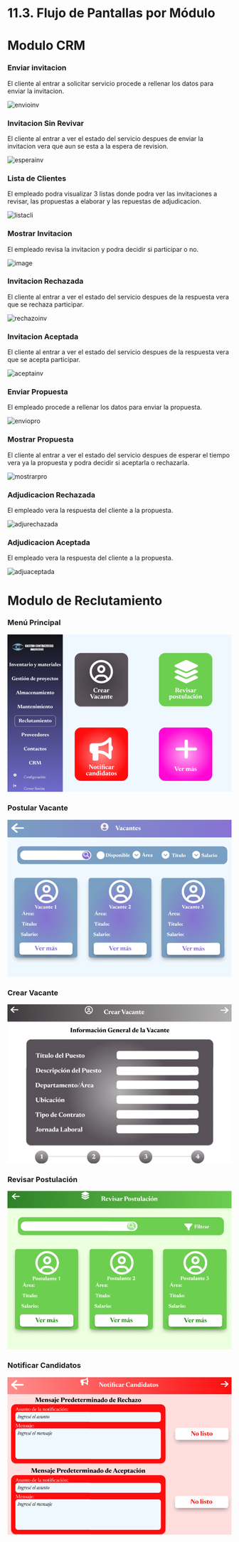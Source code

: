# 11.3. Flujo de Pantallas por Módulo

# Modulo CRM

### Enviar invitacion

El cliente al entrar a solicitar servicio procede a rellenar los datos para enviar la invitacion.

![envioinv](https://github.com/user-attachments/assets/f81f472a-5fae-4f8b-afa7-ad8be91b69b0)

### Invitacion Sin Revivar

El cliente al entrar a ver el estado del servicio despues de enviar la invitacion vera que aun se esta a la espera de revision.

![esperainv](https://github.com/user-attachments/assets/a019f7dd-9a27-4fd5-ba26-77bcfacaeb22)

### Lista de Clientes

El empleado podra visualizar 3 listas donde podra ver las invitaciones a revisar, las propuestas a elaborar y las repuestas de adjudicacion.

![listacli](https://github.com/user-attachments/assets/475a7ec2-fc99-471f-aa3d-c0a45c637361)

### Mostrar Invitacion

El empleado revisa la invitacion y podra decidir si participar o no.

![image](https://github.com/user-attachments/assets/3ce0623e-516c-4aaf-9fc3-dff2048269f8)

### Invitacion Rechazada

El cliente al entrar a ver el estado del servicio despues de la respuesta vera que se rechaza participar.

![rechazoinv](https://github.com/user-attachments/assets/47412804-9867-4360-9e83-7cf7dc6a7c29)

### Invitacion Aceptada

El cliente al entrar a ver el estado del servicio despues de la respuesta vera que se acepta participar.

![aceptainv](https://github.com/user-attachments/assets/d8c518ee-5b06-4ee4-8b72-e8cdb5bc7270)

### Enviar Propuesta

El empleado procede a rellenar los datos para enviar la propuesta.

![enviopro](https://github.com/user-attachments/assets/fdced639-deb6-43fa-a314-18e19368a20a)

### Mostrar Propuesta

El cliente al entrar a ver el estado del servicio despues de esperar el tiempo vera ya la propuesta y podra decidir si aceptarla o rechazarla.

![mostrarpro](https://github.com/user-attachments/assets/d2aeac73-8c47-4967-8012-8f399a8984d3)

### Adjudicacion Rechazada

El empleado vera la respuesta del cliente a la propuesta.

![adjurechazada](https://github.com/user-attachments/assets/7b5c1c15-f7f8-46b2-a019-df494ba40fca)

### Adjudicacion Aceptada

El empleado vera la respuesta del cliente a la propuesta.

![adjuaceptada](https://github.com/user-attachments/assets/37149e70-50ba-4a9b-b022-3d9f72f6ab8f)

# Modulo de Reclutamiento
### Menú Principal
![alt text](image.png)

### Postular Vacante
![alt text](image-2.png)

### Crear Vacante
![alt text](image-1.png)

### Revisar Postulación
![alt text](image-3.png)

### Notificar Candidatos
![alt text](image-4.png)
